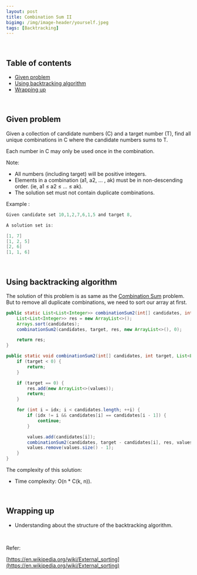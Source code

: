```yaml
---
layout: post
title: Combination Sum II
bigimg: /img/image-header/yourself.jpeg
tags: [Backtracking]
---
```




<br>

## Table of contents
- [Given problem](#given-problem)
- [Using backtracking algorithm](#using-backtracking-algorithm)
- [Wrapping up](#wrapping-up)


<br>

## Given problem

Given a collection of candidate numbers (C) and a target number (T), find all unique combinations in C where the candidate numbers sums to T.

Each number in C may only be used once in the combination.

Note:
- All numbers (including target) will be positive integers.
- Elements in a combination (a1, a2, … , ak) must be in non-descending order. (ie, a1 ≤ a2 ≤ … ≤ ak).
- The solution set must not contain duplicate combinations.

Example :

```java
Given candidate set 10,1,2,7,6,1,5 and target 8,

A solution set is:

[1, 7]
[1, 2, 5]
[2, 6]
[1, 1, 6]
```


<br>

## Using backtracking algorithm

The solution of this problem is as same as the [Combination Sum](https://gamethapcam.github.io/2020-05-07-combination-sum/) problem. But to remove all duplicate combinations, we need to sort our array at first.


```java
public static List<List<Integer>> combinationSum2(int[] candidates, int target) {
    List<List<Integer>> res = new ArrayList<>();
    Arrays.sort(candidates);
    combinationSum2(candidates, target, res, new ArrayList<>(), 0);

    return res;
}

public static void combinationSum2(int[] candidates, int target, List<List<Integer>> res, List<Integer> values, int idx) {
    if (target < 0) {
        return;
    }

    if (target == 0) {
        res.add(new ArrayList<>(values));
        return;
    }

    for (int i = idx; i < candidates.length; ++i) {
        if (idx != i && candidates[i] == candidates[i - 1]) {
            continue;
        }

        values.add(candidates[i]);
        combinationSum2(candidates, target - candidates[i], res, values, i + 1);
        values.remove(values.size() - 1);
    }
}
```

The complexity of this solution:
- Time complexity: O(n * C(k, n)).


<br>

## Wrapping up

- Understanding about the structure of the backtracking algorithm.


<br>

Refer:

[https://en.wikipedia.org/wiki/External_sorting](https://en.wikipedia.org/wiki/External_sorting)
